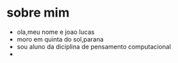 # sobre mim
- ola,meu nome e joao lucas 
- moro em  quinta do sol,parana
- sou aluno da diciplina de pensamento computacional
- 
